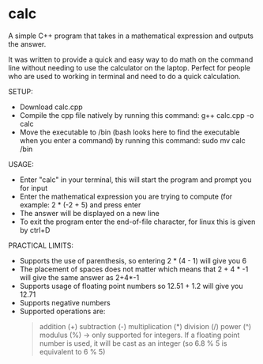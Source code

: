 # calc
A simple C++ program that takes in a mathematical expression and outputs the answer.

It was written to provide a quick and easy way to do math on the command line without needing to use the calculator on the laptop.
Perfect for people who are used to working in terminal and need to do a quick calculation.

SETUP:
  - Download calc.cpp
  - Compile the cpp file natively by running this command: g++ calc.cpp -o calc
  - Move the executable to /bin (bash looks here to find the executable when you enter a command) by running this command: sudo mv calc /bin

USAGE:
  - Enter "calc" in your terminal, this will start the program and prompt you for input
  - Enter the mathematical expression you are trying to compute (for example: 2 * (-2 + 5) and press enter
  - The answer will be displayed on a new line
  - To exit the program enter the end-of-file character, for linux this is given by ctrl+D

PRACTICAL LIMITS:
  - Supports the use of parenthesis, so entering 2 * (4 - 1) will give you 6
  - The placement of spaces does not matter which means that 2 + 4 * -1 will give the same answer as 2+4*-1
  - Supports usage of floating point numbers so 12.51 + 1.2 will give you 12.71
  - Supports negative numbers
  - Supported operations are:
    > addition (+)
    > subtraction (-)
    > multiplication (*)
    > division (/)
    > power (^)
    > modulus (%) -> only supported for integers. If a floating point number is used, it will be cast as an integer (so 6.8 % 5 is equivalent to 6 % 5) 
